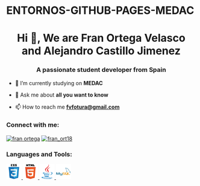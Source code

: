 # ENTORNOS-GITHUB-PAGES-MEDAC
<h1 align="center">Hi 👋, We are Fran Ortega Velasco and Alejandro Castillo Jimenez</h1>
<h3 align="center">A passionate student developer from Spain</h3>

- 🔭 I’m currently studying on **MEDAC**

- 💬 Ask me about **all you want to know**

- 📫 How to reach me **fvfotura@gmail.com**

<h3 align="left">Connect with me:</h3>
<p align="left">
<a href="https://linkedin.com/in/fran ortega" target="blank"><img align="center" src="https://raw.githubusercontent.com/rahuldkjain/github-profile-readme-generator/master/src/images/icons/Social/linked-in-alt.svg" alt="fran ortega" height="30" width="40" /></a>
<a href="https://instagram.com/fran_ort18" target="blank"><img align="center" src="https://raw.githubusercontent.com/rahuldkjain/github-profile-readme-generator/master/src/images/icons/Social/instagram.svg" alt="fran_ort18" height="30" width="40" /></a>
</p>

<h3 align="left">Languages and Tools:</h3>
<p align="left"> <a href="https://www.w3schools.com/css/" target="_blank" rel="noreferrer"> <img src="https://raw.githubusercontent.com/devicons/devicon/master/icons/css3/css3-original-wordmark.svg" alt="css3" width="40" height="40"/> </a> <a href="https://www.w3.org/html/" target="_blank" rel="noreferrer"> <img src="https://raw.githubusercontent.com/devicons/devicon/master/icons/html5/html5-original-wordmark.svg" alt="html5" width="40" height="40"/> </a> <a href="https://www.java.com" target="_blank" rel="noreferrer"> <img src="https://raw.githubusercontent.com/devicons/devicon/master/icons/java/java-original.svg" alt="java" width="40" height="40"/> </a> <a href="https://www.mysql.com/" target="_blank" rel="noreferrer"> <img src="https://raw.githubusercontent.com/devicons/devicon/master/icons/mysql/mysql-original-wordmark.svg" alt="mysql" width="40" height="40"/> </a> </p>

